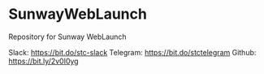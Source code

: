 # SunwayWebLaunch
Repository for Sunway WebLaunch

Slack: https://bit.do/stc-slack
Telegram: https://bit.do/stctelegram
Github: https://bit.ly/2v0I0yg